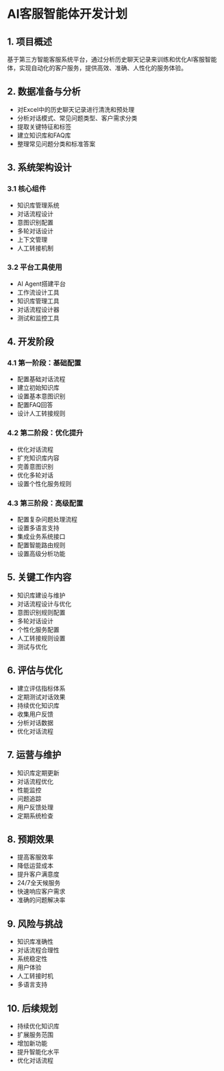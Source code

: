 # AI客服智能体开发计划

## 1. 项目概述
基于第三方智能客服系统平台，通过分析历史聊天记录来训练和优化AI客服智能体，实现自动化的客户服务，提供高效、准确、人性化的服务体验。

## 2. 数据准备与分析
- 对Excel中的历史聊天记录进行清洗和预处理
- 分析对话模式、常见问题类型、客户需求分类
- 提取关键特征和标签
- 建立知识库和FAQ库
- 整理常见问题分类和标准答案

## 3. 系统架构设计
### 3.1 核心组件
- 知识库管理系统
- 对话流程设计
- 意图识别配置
- 多轮对话设计
- 上下文管理
- 人工转接机制

### 3.2 平台工具使用
- AI Agent搭建平台
- 工作流设计工具
- 知识库管理工具
- 对话流程设计器
- 测试和监控工具

## 4. 开发阶段
### 4.1 第一阶段：基础配置
- 配置基础对话流程
- 建立初始知识库
- 设置基本意图识别
- 配置FAQ回答
- 设计人工转接规则

### 4.2 第二阶段：优化提升
- 优化对话流程
- 扩充知识库内容
- 完善意图识别
- 优化多轮对话
- 设置个性化服务规则

### 4.3 第三阶段：高级配置
- 配置复杂问题处理流程
- 设置多语言支持
- 集成业务系统接口
- 配置智能路由规则
- 设置高级分析功能

## 5. 关键工作内容
- 知识库建设与维护
- 对话流程设计与优化
- 意图识别规则配置
- 多轮对话设计
- 个性化服务配置
- 人工转接规则设置
- 测试与优化

## 6. 评估与优化
- 建立评估指标体系
- 定期测试对话效果
- 持续优化知识库
- 收集用户反馈
- 分析对话数据
- 优化对话流程

## 7. 运营与维护
- 知识库定期更新
- 对话流程优化
- 性能监控
- 问题追踪
- 用户反馈处理
- 定期系统检查

## 8. 预期效果
- 提高客服效率
- 降低运营成本
- 提升客户满意度
- 24/7全天候服务
- 快速响应客户需求
- 准确的问题解决率

## 9. 风险与挑战
- 知识库准确性
- 对话流程合理性
- 系统稳定性
- 用户体验
- 人工转接时机
- 多语言支持

## 10. 后续规划
- 持续优化知识库
- 扩展服务范围
- 增加新功能
- 提升智能化水平
- 优化对话流程 